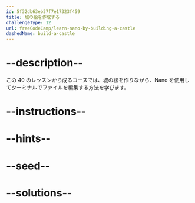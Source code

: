 ```yaml
---
id: 5f32db63eb37f7e17323f459
title: 城の絵を作成する
challengeType: 12
url: freeCodeCamp/learn-nano-by-building-a-castle
dashedName: build-a-castle
---
```


# --description--

この 40 のレッスンから成るコースでは、城の絵を作りながら、Nano を使用してターミナルでファイルを編集する方法を学びます。

# --instructions--

# --hints--

# --seed--

# --solutions--
